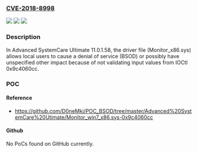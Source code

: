 ### [CVE-2018-8998](https://cve.mitre.org/cgi-bin/cvename.cgi?name=CVE-2018-8998)
![](https://img.shields.io/static/v1?label=Product&message=n%2Fa&color=blue)
![](https://img.shields.io/static/v1?label=Version&message=n%2Fa&color=blue)
![](https://img.shields.io/static/v1?label=Vulnerability&message=n%2Fa&color=brighgreen)

### Description

In Advanced SystemCare Ultimate 11.0.1.58, the driver file (Monitor_x86.sys) allows local users to cause a denial of service (BSOD) or possibly have unspecified other impact because of not validating input values from IOCtl 0x9c4060cc.

### POC

#### Reference
- https://github.com/D0neMkj/POC_BSOD/tree/master/Advanced%20SystemCare%20Utimate/Monitor_win7_x86.sys-0x9c4060cc

#### Github
No PoCs found on GitHub currently.

